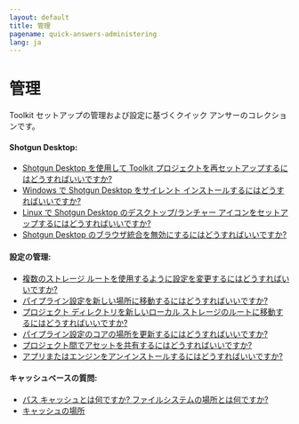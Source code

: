 ```yaml
---
layout: default
title: 管理
pagename: quick-answers-administering
lang: ja
---
```


管理
=====

Toolkit セットアップの管理および設定に基づくクイック アンサーのコレクションです。

#### Shotgun Desktop:
- [Shotgun Desktop を使用して Toolkit プロジェクトを再セットアップするにはどうすればいいですか?](./administering/resetup-project-with-sg-desktop.md)
- [Windows で Shotgun Desktop をサイレント インストールするにはどうすればいいですか?](./administering/install-desktop-silent.md)
- [Linux で Shotgun Desktop のデスクトップ/ランチャー アイコンをセットアップするにはどうすればいいですか?](./administering/create-shotgun-desktop-shortcut.md)
- [Shotgun Desktop のブラウザ統合を無効にするにはどうすればいいですか?](./administering/disable-browser-integration.md)

#### 設定の管理:

- [複数のストレージ ルートを使用するように設定を変更するにはどうすればいいですか?](./administering/convert-from-single-root-to-multi.md)
- [パイプライン設定を新しい場所に移動するにはどうすればいいですか?](./administering/move-configuration-location.md)
- [プロジェクト ディレクトリを新しいローカル ストレージのルートに移動するにはどうすればいいですか?](./administering/move-project-directories.md)
- [パイプライン設定のコアの場所を更新するにはどうすればいいですか?](./administering/update-configuration-core-locations.md)
- [プロジェクト間でアセットを共有するにはどうすればいいですか?](./administering/share-assets-between-projects.md)
- [アプリまたはエンジンをアンインストールするにはどうすればいいですか?](./administering/uninstalling-an-app-or-engine.md)

#### キャッシュベースの質問:

- [パス キャッシュとは何ですか? ファイルシステムの場所とは何ですか?](./administering/what-is-path-cache.md)
- [キャッシュの場所](./administering/where-is-my-cache.md)
